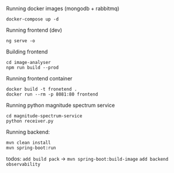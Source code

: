 

Running docker images (mongodb + rabbitmq)
```
docker-compose up -d
```

Running frontend (dev)
```
ng serve -o
```

Building frontend
```
cd image-analyser
npm run build --prod
```

Running frontend container
```
docker build -t fronetend .
docker run --rm -p 8081:80 frontend
```

Running python magnitude spectrum service
```
cd magnitude-spectrum-service
python receiver.py
```

Running backend:

```
mvn clean install
mvn spring-boot:run
```

todos:
`add build pack` -> `mvn spring-boot:build-image`
`add backend observability`